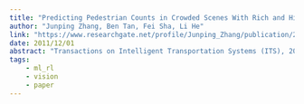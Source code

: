 ```yaml
---
title: "Predicting Pedestrian Counts in Crowded Scenes With Rich and High-Dimensional Features"
author: "Junping Zhang, Ben Tan, Fei Sha, Li He"
link: "https://www.researchgate.net/profile/Junping_Zhang/publication/220109419_Predicting_Pedestrian_Counts_in_Crowded_Scenes_With_Rich_and_High-Dimensional_Features/links/0deec53b629366a5b6000000/Predicting-Pedestrian-Counts-in-Crowded-Scenes-With-Rich-and-High-Dimensional-Features.pdf"
date: 2011/12/01
abstract: "Transactions on Intelligent Transportation Systems (ITS), 2012."
tags:
    - ml_rl
    - vision
    - paper
---
```

